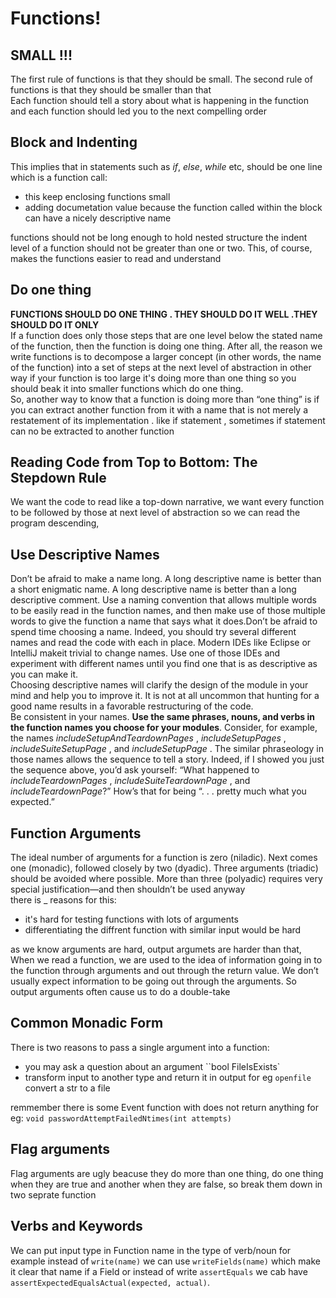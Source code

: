 # Functions!

## SMALL !!!
The first rule of functions is that they should be small. The second rule of functions is that they should be smaller than that
<br />
Each function should tell a story about what is happening in the function and each function should led you to the next compelling order
<br />

## Block and Indenting
This implies that in statements such as _if_, _else_, _while_ etc, should be one line which is a function call:

*	this keep enclosing functions small
*	adding documetation value because the function called within the block can have a nicely descriptive name


functions should not be long enough to hold nested structure the indent level of a function should not be greater than one or two. This, of course, makes the functions easier to read and understand


## Do one thing

**FUNCTIONS SHOULD DO ONE THING . THEY SHOULD DO IT WELL .THEY SHOULD DO IT ONLY**
<br />
If a function does only those steps that are one level below the stated name of the function, then the function is doing one thing. After all, the reason we write functions is to decompose a larger concept (in other words, the name of the function) into a set of steps at the next level of abstraction in other way if your function is too large it's doing more than one thing so you should beak it into smaller functions which do one thing.
<br />
So, another way to know that a function is doing more than “one thing” is if you can extract another function from it with a name that is not merely a restatement of its implementation . like if statement , sometimes if statement can no be extracted to another function


## Reading Code from Top to Bottom: The Stepdown Rule
We want the code to read like a top-down narrative, we want every function to be followed by those at next level of abstraction so we can read the program descending,
<br />


## Use Descriptive Names
Don’t be afraid to make a name long. A long descriptive name is better than a short enigmatic name. A long descriptive name is better than a long descriptive comment. Use a naming convention that allows multiple words to be easily read in the function names, and then make use of those multiple words to give the function a name that says what it does.Don’t be afraid to spend time choosing a name. Indeed, you should try several different names and read the code with each in place. Modern IDEs like Eclipse or IntelliJ makeit trivial to change names. Use one of those IDEs and experiment with different names until you find one that is as descriptive as you can make it.
<br />
Choosing descriptive names will clarify the design of the module in your mind and help you to improve it. It is not at all uncommon that hunting for a good name results in a favorable restructuring of the code.
<br />
Be consistent in your names. **Use the same phrases, nouns, and verbs in the function  names you choose for your modules**. Consider, for example, the names _includeSetupAndTeardownPages_ , _includeSetupPages_ , _includeSuiteSetupPage_ , and _includeSetupPage_ . The similar phraseology in those names allows the sequence to tell a story. Indeed, if I showed you just the sequence above, you’d ask yourself: “What happened to _includeTeardownPages_ , _includeSuiteTeardownPage_ , and _includeTeardownPage_?” How’s that for being “. . . pretty much what you expected.”


## Function Arguments
The ideal number of arguments for a function is zero (niladic). Next comes one (monadic), followed closely by two (dyadic). Three arguments (triadic) should be avoided where possible. More than three (polyadic) requires very special justification—and then shouldn’t be used anyway
<br />
there is _ reasons for this:
*	it's hard for testing functions with lots of arguments
*	differentiating the diffrent function with similar input would be hard

as we know arguments are hard, output argumets are harder than that, When we read a function, we are used to the idea of information going in to the function through arguments and out through the return value. We don’t usually expect information to be going out through the arguments. So output arguments often cause us to do a double-take	

## Common Monadic Form
There is two reasons to pass a single argument into a function:
*	you may ask a question about an argument ``bool FileIsExists`
*	transform input to another type and return it in output for eg `openfile` convert a str to a file

remmember there is some Event function with does not return anything for eg: `void passwordAttemptFailedNtimes(int attempts)`


## Flag arguments
Flag arguments are ugly beacuse they do more than one thing, do one thing when they are true and another when they are false, so break them down in two seprate function

## Verbs and Keywords
We can put input type in Function name in the type of verb/noun for example instead of `write(name)` we can use `writeFields(name)` which make it clear that name if a Field or instead of write `assertEquals` we cab have `assertExpectedEqualsActual(expected, actual)`.


